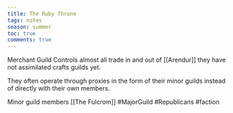 ---title: The Ruby Thronetags: notesseason: summertoc: truecomments: true---
Merchant Guild
Controls almost all trade in and out of [[Arendur]]
they have not assimilated crafts guilds yet.

They often operate through proxies in the form of their minor guilds instead of directly with their own members.

Minor guild members
[[The Fulcrom]]
#MajorGuild 
#Republicans
#faction 
